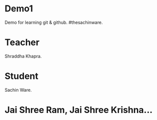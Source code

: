 # Demo1
Demo for learning git &amp; github.
#thesachinware.

# Teacher 
Shraddha Khapra.

# Student
Sachin Ware.

# Jai Shree Ram, Jai Shree Krishna...